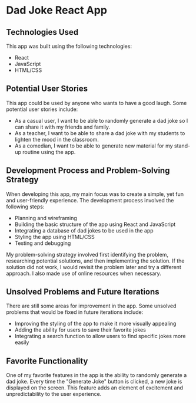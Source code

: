 <h1>Dad Joke React App</h1>

<h2>Technologies Used</h2>
<p>This app was built using the following technologies:</p>
<ul>
  <li>React</li>
  <li>JavaScript</li>
  <li>HTML/CSS</li>
</ul>

<h2>Potential User Stories</h2>
<p>This app could be used by anyone who wants to have a good laugh. Some potential user stories include:</p>
<ul>
  <li>As a casual user, I want to be able to randomly generate a dad joke so I can share it with my friends and family.</li>
  <li>As a teacher, I want to be able to share a dad joke with my students to lighten the mood in the classroom.</li>
  <li>As a comedian, I want to be able to generate new material for my stand-up routine using the app.</li>
</ul>

<h2>Development Process and Problem-Solving Strategy</h2>
<p>When developing this app, my main focus was to create a simple, yet fun and user-friendly experience. The development process involved the following steps:</p>
<ul>
  <li>Planning and wireframing</li>
  <li>Building the basic structure of the app using React and JavaScript</li>
  <li>Integrating a database of dad jokes to be used in the app</li>
  <li>Styling the app using HTML/CSS</li>
  <li>Testing and debugging</li>
</ul>
<p>My problem-solving strategy involved first identifying the problem, researching potential solutions, and then implementing the solution. If the solution did not work, I would revisit the problem later and try a different approach. I also made use of online resources when necessary.</p>

<h2>Unsolved Problems and Future Iterations</h2>
<p>There are still some areas for improvement in the app. Some unsolved problems that would be fixed in future iterations include:</p>
<ul>
  <li>Improving the styling of the app to make it more visually appealing</li>
  <li>Adding the ability for users to save their favorite jokes</li>
  <li>Integrating a search function to allow users to find specific jokes more easily</li>
</ul>

<h2>Favorite Functionality</h2>
<p>One of my favorite features in the app is the ability to randomly generate a dad joke. Every time the "Generate Joke" button is clicked, a new joke is displayed on the screen. This feature adds an element of excitement and unpredictability to the user experience.</p>
</p>
